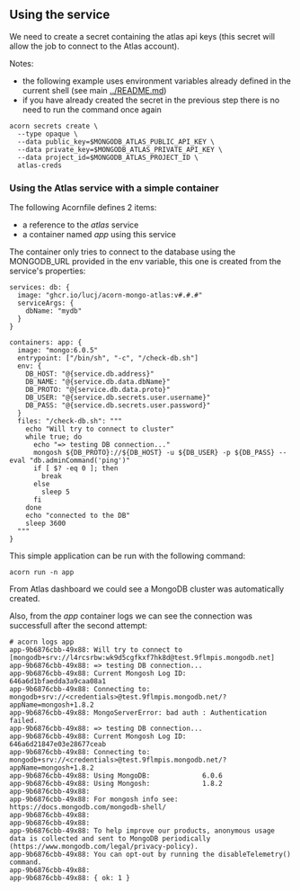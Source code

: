 ## Using the service

We need to create a secret containing the atlas api keys (this secret will allow the job to connect to the Atlas account).

Notes:
- the following example uses environment variables already defined in the current shell (see main [../README.md](../README.md))
- if you have already created the secret in the previous step there is no need to run the command once again

```
acorn secrets create \
  --type opaque \
  --data public_key=$MONGODB_ATLAS_PUBLIC_API_KEY \
  --data private_key=$MONGODB_ATLAS_PRIVATE_API_KEY \
  --data project_id=$MONGODB_ATLAS_PROJECT_ID \
  atlas-creds
```

### Using the Atlas service with a simple container

The following Acornfile defines 2 items:
- a reference to the *atlas* service
- a container named *app* using this service

The container only tries to connect to the database using the MONGODB_URL provided in the env variable, this one is created from the service's properties: 

```
services: db: {
  image: "ghcr.io/lucj/acorn-mongo-atlas:v#.#.#"
  serviceArgs: {
    dbName: "mydb"
  }
}

containers: app: {
  image: "mongo:6.0.5"
  entrypoint: ["/bin/sh", "-c", "/check-db.sh"]
  env: {
    DB_HOST: "@{service.db.address}"
    DB_NAME: "@{service.db.data.dbName}"
    DB_PROTO: "@{service.db.data.proto}"
    DB_USER: "@{service.db.secrets.user.username}"
    DB_PASS: "@{service.db.secrets.user.password}"
  }
  files: "/check-db.sh": """
    echo "Will try to connect to cluster"
    while true; do
      echo "=> testing DB connection..."
      mongosh ${DB_PROTO}://${DB_HOST} -u ${DB_USER} -p ${DB_PASS} --eval "db.adminCommand('ping')" 
      if [ $? -eq 0 ]; then
        break
      else
        sleep 5
      fi
    done
    echo "connected to the DB"
    sleep 3600
  """
}
```

This simple application can be run with the following command:

```
acorn run -n app
```

From Atlas dashboard we could see a MongoDB cluster was automatically created.

Also, from the *app* container logs we can see the connection was successfull after the second attempt:

```
# acorn logs app
app-9b6876cbb-49x88: Will try to connect to [mongodb+srv://l4rcsrbw:wk9d5cgfkxf7hk8d@test.9flmpis.mongodb.net]
app-9b6876cbb-49x88: => testing DB connection...
app-9b6876cbb-49x88: Current Mongosh Log ID:    646a6d1bfaedda3a9caa08a1
app-9b6876cbb-49x88: Connecting to:             mongodb+srv://<credentials>@test.9flmpis.mongodb.net/?appName=mongosh+1.8.2
app-9b6876cbb-49x88: MongoServerError: bad auth : Authentication failed.
app-9b6876cbb-49x88: => testing DB connection...
app-9b6876cbb-49x88: Current Mongosh Log ID:    646a6d21847e03e28677ceab
app-9b6876cbb-49x88: Connecting to:             mongodb+srv://<credentials>@test.9flmpis.mongodb.net/?appName=mongosh+1.8.2
app-9b6876cbb-49x88: Using MongoDB:             6.0.6
app-9b6876cbb-49x88: Using Mongosh:             1.8.2
app-9b6876cbb-49x88: 
app-9b6876cbb-49x88: For mongosh info see: https://docs.mongodb.com/mongodb-shell/
app-9b6876cbb-49x88: 
app-9b6876cbb-49x88: 
app-9b6876cbb-49x88: To help improve our products, anonymous usage data is collected and sent to MongoDB periodically (https://www.mongodb.com/legal/privacy-policy).
app-9b6876cbb-49x88: You can opt-out by running the disableTelemetry() command.
app-9b6876cbb-49x88: 
app-9b6876cbb-49x88: { ok: 1 }
```